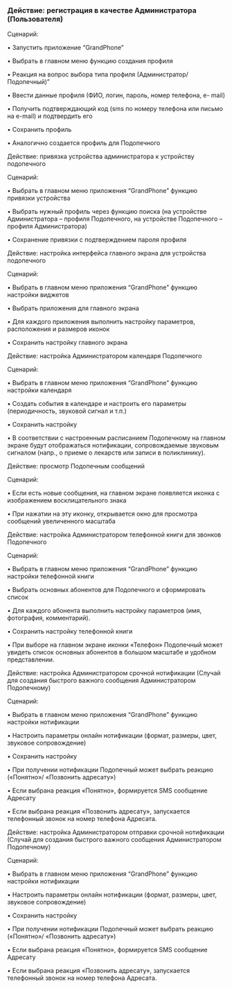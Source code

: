 ### Действие: регистрация в качестве Администратора (Пользователя)

Сценарий: 

•	Запустить приложение “GrandPhone”

•	Выбрать в главном меню функцию создания профиля 

•	Реакция на вопрос выбора типа профиля (Администратор/Подопечный)”

•	Ввести данные профиля (ФИО, логин, пароль, номер телефона, е- mail)

•	Получить подтверждающий код (sms по номеру телефона или письмо на e-mail) и подтвердить его

•	Сохранить профиль

•	Аналогично создается профиль для Подопечного



Действие: привязка устройства администратора к устройству подопечного

Сценарий: 

•	Выбрать в главном меню приложения “GrandPhone” функцию привязки устройства

•	Выбрать нужный профиль через функцию поиска (на устройстве Администратора – профиля Подопечного, на устройстве Подопечного – профиля Администратора)

•	Сохранение привязки с подтверждением пароля профиля



Действие: настройка интерфейса главного экрана для устройства подопечного

Сценарий: 

•	Выбрать в главном меню приложения “GrandPhone” функцию настройки виджетов 

•	Выбрать приложения для главного экрана

•	Для каждого приложения выполнить настройку параметров, расположения и размеров иконок

•	Сохранить настройку главного экрана



Действие: настройка Администратором календаря Подопечного

Сценарий: 

•	Выбрать в главном меню приложения “GrandPhone” функцию настройки календаря 

•	Создать события в календаре и настроить его параметры (периодичность, звуковой сигнал и т.п.)

•	Сохранить настройку

•	В соответствии с настроенным расписанием Подопечному на главном экране будут отображаться нотификации, сопровождаемые звуковым сигналом (напр., о приеме о лекарств или записи в поликлинику).



Действие: просмотр Подопечным сообщений

Сценарий: 

•	Если есть новые сообщения, на главном экране появляется иконка с изображением восклицательного знака

•	При нажатии на эту иконку, открывается окно для просмотра сообщений увеличенного масштаба 



Действие: настройка Администратором телефонной книги для звонков Подопечного

Сценарий: 

•	Выбрать в главном меню приложения “GrandPhone” функцию настройки телефонной книги 

•	Выбрать основных абонентов для Подопечного и сформировать список 

•	Для каждого абонента выполнить настройку параметров (имя, фотография, комментарий).

•	Сохранить настройку телефонной книги

•	При выборе на главном экране иконки «Телефон» Подопечный может увидеть список основных абонентов в большом масштабе и удобном представлении.



Действие: настройка Администратором срочной нотификации (Случай для создания быстрого важного сообщения Администратором Подопечному)

Сценарий: 

•	Выбрать в главном меню приложения “GrandPhone” функцию настройки нотификации 

•	Настроить параметры онлайн нотификации (формат, размеры, цвет, звуковое сопровождение)

•	Сохранить настройку

•	При получении нотификации Подопечный может выбрать реакцию («Понятно»/ «Позвонить адресату»)

•	Если выбрана реакция «Понятно», формируется SMS сообщение Адресату 

•	Если выбрана реакция «Позвонить адресату», запускается телефонный звонок на номер телефона Адресата. 



Действие: настройка Администратором отправки срочной нотификации (Случай для создания быстрого важного сообщения Администратором Подопечному)

Сценарий: 

•	Выбрать в главном меню приложения “GrandPhone” функцию настройки нотификации 

•	Настроить параметры онлайн нотификации (формат, размеры, цвет, звуковое сопровождение)

•	Сохранить настройку

•	При получении нотификации Подопечный может выбрать реакцию («Понятно»/ «Позвонить адресату»)

•	Если выбрана реакция «Понятно», формируется SMS сообщение Адресату 

•	Если выбрана реакция «Позвонить адресату», запускается телефонный звонок на номер телефона Адресата. 


